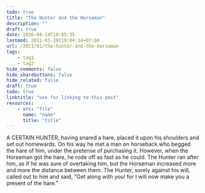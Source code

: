 ```yaml
---
todo: true
title: "The Hunter and the Horseman"
description: ""
draft: true
date: 2016-08-19T10:05:35
lastmod: 2021-01-20T19:04:14+07:00
url: /2021/01/the-hunter-and-the-horseman
tags:
    - tag1
    - tag2
hide_comments: false
hide_sharebuttons: false
hide_related: false
draft: true
todo: true
linktitle: "use for linking to this post"
resources:
    - src: "file"
      name: "name"
      title: "title"
---
```


A CERTAIN HUNTER, having snared a hare, placed it upon his shoulders and set out homewards. On his way he met a man on horseback who begged the hare of him, under the pretense of purchasing it. However, when the Horseman got the hare, he rode off as fast as he could. The Hunter ran after him, as if he was sure of overtaking him, but the Horseman increased more and more the distance between them. The Hunter, sorely against his will, called out to him and said, “Get along with you! for I will now make you a present of the hare.”
